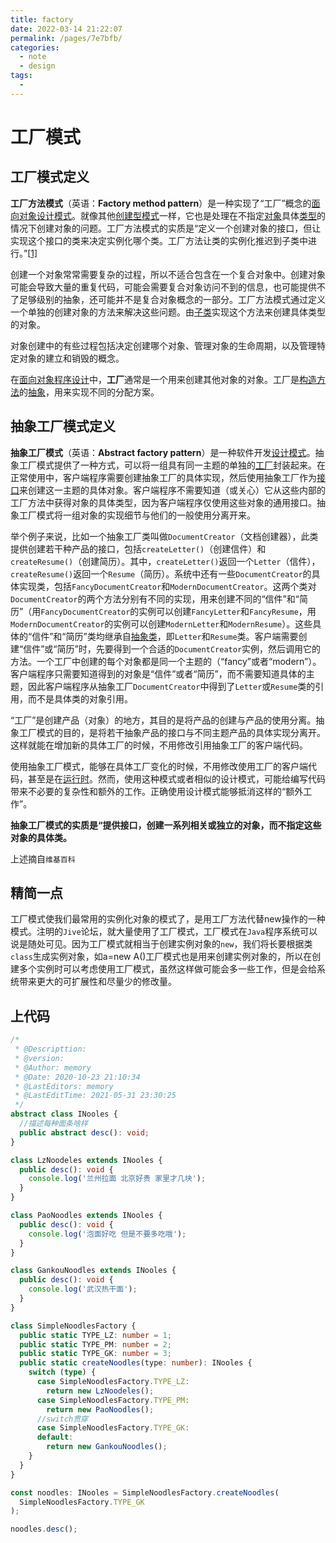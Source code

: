```yaml
---
title: factory
date: 2022-03-14 21:22:07
permalink: /pages/7e7bfb/
categories:
  - note
  - design
tags:
  - 
---
```

# 工厂模式



## **工厂模式**定义

**工厂方法模式**（英语：**Factory method pattern**）是一种实现了“工厂”概念的[面向对象](https://zh.wikipedia.org/wiki/面向对象)[设计模式](https://zh.wikipedia.org/wiki/设计模式_(计算机))。就像其他[创建型模式](https://zh.wikipedia.org/wiki/創建型模式)一样，它也是处理在不指定[对象](https://zh.wikipedia.org/wiki/对象_(计算机科学))具体[类型](https://zh.wikipedia.org/wiki/类_(计算机科学))的情况下创建对象的问题。工厂方法模式的实质是“定义一个创建对象的接口，但让实现这个接口的类来决定实例化哪个类。工厂方法让类的实例化推迟到子类中进行。”[[1\]](https://zh.wikipedia.org/zh-hans/工厂方法#cite_note-1)

创建一个对象常常需要复杂的过程，所以不适合包含在一个复合对象中。创建对象可能会导致大量的重复代码，可能会需要复合对象访问不到的信息，也可能提供不了足够级别的抽象，还可能并不是复合对象概念的一部分。工厂方法模式通过定义一个单独的创建对象的方法来解决这些问题。由[子类](https://zh.wikipedia.org/wiki/子类)实现这个方法来创建具体类型的对象。

对象创建中的有些过程包括决定创建哪个对象、管理对象的生命周期，以及管理特定对象的建立和销毁的概念。

在[面向对象程序设计](https://zh.wikipedia.org/wiki/面向对象的程序设计)中，**工厂**通常是一个用来创建其他对象的对象。工厂是[构造方法](https://zh.wikipedia.org/wiki/構造方法)的[抽象](https://zh.wikipedia.org/wiki/抽象化_(計算機科學))，用来实现不同的分配方案。

## 抽象工厂模式定义

**抽象工厂模式**（英语：**Abstract factory pattern**）是一种软件开发[设计模式](https://zh.wikipedia.org/wiki/设计模式_(计算机))。抽象工厂模式提供了一种方式，可以将一组具有同一主题的单独的[工厂](https://zh.wikipedia.org/wiki/工厂方法)封装起来。在正常使用中，客户端程序需要创建抽象工厂的具体实现，然后使用抽象工厂作为[接口](https://zh.wikipedia.org/w/index.php?title=接口_(资讯科技)&action=edit&redlink=1)来创建这一主题的具体对象。客户端程序不需要知道（或关心）它从这些内部的工厂方法中获得对象的具体类型，因为客户端程序仅使用这些对象的通用接口。抽象工厂模式将一组对象的实现细节与他们的一般使用分离开来。

举个例子来说，比如一个抽象工厂类叫做`DocumentCreator`（文档创建器），此类提供创建若干种产品的接口，包括`createLetter()`（创建信件）和`createResume()`（创建简历）。其中，`createLetter()`返回一个`Letter`（信件），`createResume()`返回一个`Resume`（简历）。系统中还有一些`DocumentCreator`的具体实现类，包括`FancyDocumentCreator`和`ModernDocumentCreator`。这两个类对`DocumentCreator`的两个方法分别有不同的实现，用来创建不同的“信件”和“简历”（用`FancyDocumentCreator`的实例可以创建`FancyLetter`和`FancyResume`，用`ModernDocumentCreator`的实例可以创建`ModernLetter`和`ModernResume`）。这些具体的“信件”和“简历”类均继承自[抽象类](https://zh.wikipedia.org/w/index.php?title=抽象类&action=edit&redlink=1)，即`Letter`和`Resume`类。客户端需要创建“信件”或“简历”时，先要得到一个合适的`DocumentCreator`实例，然后调用它的方法。一个工厂中创建的每个对象都是同一个主题的（“fancy”或者“modern”）。客户端程序只需要知道得到的对象是“信件”或者“简历”，而不需要知道具体的主题，因此客户端程序从抽象工厂`DocumentCreator`中得到了`Letter`或`Resume`类的引用，而不是具体类的对象引用。

“工厂”是创建产品（对象）的地方，其目的是将产品的创建与产品的使用分离。抽象工厂模式的目的，是将若干抽象产品的接口与不同主题产品的具体实现分离开。这样就能在增加新的具体工厂的时候，不用修改引用抽象工厂的客户端代码。

使用抽象工厂模式，能够在具体工厂变化的时候，不用修改使用工厂的客户端代码，甚至是在[运行时](https://zh.wikipedia.org/wiki/运行时)。然而，使用这种模式或者相似的设计模式，可能给编写代码带来不必要的复杂性和额外的工作。正确使用设计模式能够抵消这样的“额外工作”。

**抽象工厂模式的实质是“提供接口，创建一系列相关或独立的对象，而不指定这些对象的具体类。**

上述摘自`维基百科`

## 精简一点

工厂模式使我们最常用的实例化对象的模式了，是用工厂方法代替new操作的一种模式。注明的`Jive`论坛，就大量使用了工厂模式，工厂模式在`Java`程序系统可以说是随处可见。因为工厂模式就相当于创建实例对象的`new`，我们将长要根据类`class`生成实例对象，如a=new A()工厂模式也是用来创建实例对象的，所以在创建多个实例时可以考虑使用工厂模式，虽然这样做可能会多一些工作，但是会给系统带来更大的可扩展性和尽量少的修改量。

## 上代码

```typescript
/*
 * @Descripttion: 
 * @version: 
 * @Author: memory
 * @Date: 2020-10-23 21:10:34
 * @LastEditors: memory
 * @LastEditTime: 2021-05-31 23:30:25
 */
abstract class INooles {
  //描述每种面条啥样
  public abstract desc(): void;
}

class LzNoodeles extends INooles {
  public desc(): void {
    console.log('兰州拉面 北京好贵 家里才几块');
  }
}

class PaoNoodles extends INooles {
  public desc(): void {
    console.log('泡面好吃 但是不要多吃哦');
  }
}

class GankouNoodles extends INooles {
  public desc(): void {
    console.log('武汉热干面');
  }
}

class SimpleNoodlesFactory {
  public static TYPE_LZ: number = 1;
  public static TYPE_PM: number = 2;
  public static TYPE_GK: number = 3;
  public static createNoodles(type: number): INooles {
    switch (type) {
      case SimpleNoodlesFactory.TYPE_LZ:
        return new LzNoodeles();
      case SimpleNoodlesFactory.TYPE_PM:
        return new PaoNoodles();
      //switch贯穿
      case SimpleNoodlesFactory.TYPE_GK:
      default:
        return new GankouNoodles();
    }
  }
}

const noodles: INooles = SimpleNoodlesFactory.createNoodles(
  SimpleNoodlesFactory.TYPE_GK
);

noodles.desc();
```

